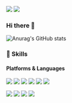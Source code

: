 <!--배지-->
<!--gmail-->
<p>
<a href="mailto:min2023237@gmail.com"><img src="https://img.shields.io/badge/min2023237@gmail.com-EA4335?style=flat-square&logo=Gmail&logoColor=white&link=mailto:min2023237@gmail.com"/></a>
<!--notion-->
<a href="https://lemon-termite-b1a.notion.site/c18fdbbbb4f740559692eede6d23fe71?pvs=4"><img src="https://img.shields.io/badge/min2023237@gmail.com-EA4335?style=flat-square&logo=&logoColor=white&link=mailto:min2023237@gmail.com"/></a>
</p>

<!--인사말-->
### Hi there 👋
<p>

</p>

<!--stats-->
![Anurag's GitHub stats](https://github-readme-stats.vercel.app/api?username=min2023237&show_icons=true&theme=flag-india)

### 💪 Skills
#### Platforms & Languages
<p>
  <img src="https://img.shields.io/badge/Quarkus-4695EB?style=flat-square&logo=Quarkus&logoColor=white"/>
  <img src="https://img.shields.io/badge/React-61DAFB?style=flat-square&logo=React&logoColor=black"/>
  <img src="https://img.shields.io/badge/ReactNative-61DAFB?style=flat-square&logo=React&logoColor=black"/>
  <img src="https://img.shields.io/badge/Android-3DDC84?style=flat-square&logo=Android&logoColor=white"/>
  <img src="https://img.shields.io/badge/iOS-000000?style=flat-square&logo=iOS&logoColor=white"/>
  <img src="https://img.shields.io/badge/Flutter-02569B?style=flat-square&logo=Flutter&logoColor=white"/>
</p>
<p>
  <img src="https://img.shields.io/badge/Kotlin-0095D5?style=flat-square&logo=Kotlin&logoColor=white"/> 
  <img src="https://img.shields.io/badge/TypeScript-3178C6?style=flat-square&logo=TypeScript&logoColor=white"/>
  <img src="https://img.shields.io/badge/Java-007396?style=flat-square&logo=Java&logoColor=white"/>
  <img src="https://img.shields.io/badge/Swift-FA7343?style=flat-square&logo=Swift&logoColor=white"/>
</p>


